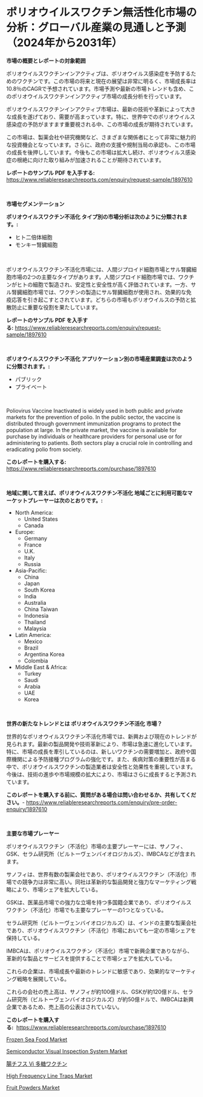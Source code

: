 <p><h1>ポリオウイルスワクチン無活性化市場の分析：グローバル産業の見通しと予測（2024年から2031年）</h1></p><p><strong>市場の概要とレポートの対象範囲</strong></p>
<p><p>ポリオウイルスワクチンインアクティブは、ポリオウイルス感染症を予防するためのワクチンです。この市場の将来と現在の展望は非常に明るく、市場成長率は10.8％のCAGRで予想されています。市場予測や最新の市場トレンドも含め、このポリオウイルスワクチンインアクティブ市場の成長分析を行っています。</p><p>ポリオウイルスワクチンインアクティブ市場は、最新の技術や革新によって大きな成長を遂げており、需要が高まっています。特に、世界中でのポリオウイルス感染症の予防がますます重要視される中、この市場の成長が期待されています。</p><p>この市場は、製薬会社や研究機関など、さまざまな関係者にとって非常に魅力的な投資機会となっています。さらに、政府の支援や規制当局の承認も、この市場の成長を後押ししています。今後もこの市場は拡大し続け、ポリオウイルス感染症の根絶に向けた取り組みが加速されることが期待されています。</p></p>
<p><strong>レポートのサンプル PDF を入手する:</strong> <a href="https://www.reliableresearchreports.com/enquiry/request-sample/1897610">https://www.reliableresearchreports.com/enquiry/request-sample/1897610</a></p>
<p>&nbsp;</p>
<p><strong>市場セグメンテーション</strong></p>
<p><strong>ポリオウイルスワクチン不活化 タイプ別の市場分析は次のように分類されます。:</strong></p>
<p><ul><li>ヒト二倍体細胞</li><li>モンキー腎臓細胞</li></ul></p>
<p>&nbsp;</p>
<p><p>ポリオウイルスワクチン不活化市場には、人間ジプロイド細胞市場とサル腎臓細胞市場の2つの主要なタイプがあります。人間ジプロイド細胞市場では、ワクチンがヒトの細胞で製造され、安定性と安全性が高く評価されています。一方、サル腎臓細胞市場では、ワクチンの製造にサル腎臓細胞が使用され、効果的な免疫応答を引き起こすとされています。どちらの市場もポリオウイルスの予防と拡散防止に重要な役割を果たしています。</p></p>
<p><strong>レポートのサンプル PDF を入手する:</strong>&nbsp;<a href="https://www.reliableresearchreports.com/enquiry/request-sample/1897610">https://www.reliableresearchreports.com/enquiry/request-sample/1897610</a></p>
<p>&nbsp;</p>
<p><strong> ポリオウイルスワクチン不活化 アプリケーション別の市場産業調査は次のように分類されます。:</strong></p>
<p><ul><li>パブリック</li><li>プライベート</li></ul></p>
<p>&nbsp;</p>
<p><p>Poliovirus Vaccine Inactivated is widely used in both public and private markets for the prevention of polio. In the public sector, the vaccine is distributed through government immunization programs to protect the population at large. In the private market, the vaccine is available for purchase by individuals or healthcare providers for personal use or for administering to patients. Both sectors play a crucial role in controlling and eradicating polio from society.</p></p>
<p><strong>このレポートを購入する:</strong>&nbsp; <a href="https://www.reliableresearchreports.com/purchase/1897610">https://www.reliableresearchreports.com/purchase/1897610</a></p>
<p>&nbsp;</p>
<p><strong>地域に関して言えば、ポリオウイルスワクチン不活化 地域ごとに利用可能なマーケットプレーヤーは次のとおりです。:</strong></p>
<p><ul>
    <li>
        North America:
        <ul>
            <li>United States</li>
            <li>Canada</li>
        </ul>
    </li>
    <li>
        Europe:
        <ul>
            <li>Germany</li>
            <li>France</li>
            <li>U.K.</li>
            <li>Italy</li>
            <li>Russia</li>
        </ul>
    </li>
    <li>
        Asia-Pacific:
        <ul>
            <li>China</li>
            <li>Japan</li>
            <li>South Korea</li>
            <li>India</li>
            <li>Australia</li>
            <li>China Taiwan</li>
            <li>Indonesia</li>
            <li>Thailand</li>
            <li>Malaysia</li>
        </ul>
    </li>
    <li>
        Latin America:
        <ul>
            <li>Mexico</li>
            <li>Brazil</li>
            <li>Argentina Korea</li>
            <li>Colombia</li>
        </ul>
    </li>
    <li>
        Middle East & Africa:
        <ul>
            <li>Turkey</li>
            <li>Saudi</li>
            <li>Arabia</li>
            <li>UAE</li>
            <li>Korea</li>
        </ul>
    </li>
    </ul></p>
<p>&nbsp;</p>
<p><strong>世界の新たなトレンドとは ポリオウイルスワクチン不活化 市場？</strong></p>
<p><p>世界的なポリオウイルスワクチン不活化市場では、新興および現在のトレンドが見られます。最新の製品開発や技術革新により、市場は急速に進化しています。特に、市場の成長を牽引しているのは、新しいワクチンの需要増加と、政府や国際機関による予防接種プログラムの強化です。また、疾病対策の重要性が高まる中で、ポリオウイルスワクチンの製造業者は安全性と効果性を重視しています。今後は、技術の進歩や市場規模の拡大により、市場はさらに成長すると予測されています。</p></p>
<p><strong>このレポートを購入する前に、質問がある場合は問い合わせるか、共有してください。</strong>- <a href="https://www.reliableresearchreports.com/enquiry/pre-order-enquiry/1897610">https://www.reliableresearchreports.com/enquiry/pre-order-enquiry/1897610</a></p>
<p>&nbsp;</p>
<p><strong>主要な市場プレーヤー</strong></p>
<p><p>ポリオウイルスワクチン（不活化）市場の主要プレーヤーには、サノフィ、GSK、セラム研究所（ビルトーヴェンバイオロジカルズ）、IMBCAなどが含まれます。 </p><p>サノフィは、世界有数の製薬会社であり、ポリオウイルスワクチン（不活化）市場での競争力は非常に高い。同社は革新的な製品開発と強力なマーケティング戦略により、市場シェアを拡大している。 </p><p>GSKは、医薬品市場での強力な立場を持つ多国籍企業であり、ポリオウイルスワクチン（不活化）市場でも主要なプレーヤーの1つとなっている。 </p><p>セラム研究所（ビルトーヴェンバイオロジカルズ）は、インドの主要な製薬会社であり、ポリオウイルスワクチン（不活化）市場においても一定の市場シェアを保持している。 </p><p>IMBCAは、ポリオウイルスワクチン（不活化）市場で新興企業でありながら、革新的な製品とサービスを提供することで市場シェアを拡大している。 </p><p>これらの企業は、市場成長や最新のトレンドに敏感であり、効果的なマーケティング戦略を展開している。 </p><p>これらの会社の売上高は、サノフィが約100億ドル、GSKが約120億ドル、セラム研究所（ビルトーヴェンバイオロジカルズ）が約50億ドルで、IMBCAは新興企業であるため、売上高の公表はされていない。</p></p>
<p><strong>このレポートを購入する:</strong>&nbsp;&nbsp;<a href="https://www.reliableresearchreports.com/purchase/1897610">https://www.reliableresearchreports.com/purchase/1897610</a></p>
<p><p><a href="https://view.publitas.com/reportprime-1/frozen-sea-food-market-size-growth-outlook-from-2024-to-2031-projecting-at-markets-trends-analysis-by-application-regional-outlook-and-revenue/">Frozen Sea Food Market</a></p><p><a href="https://gamy-alyssum-396.notion.site/Semiconductor-Visual-Inspection-System-Market-Analysis-Examines-its-Scope-on-Growth-Opportunities-a-d9aa3b11c2e24fc2bec45b9752e893cc">Semiconductor Visual Inspection System Market</a></p><p><a href="https://github.com/zekaoe592392/Market-Research-Report-List-1/blob/main/1521245193270.md">腸チフス Vi 多糖ワクチン</a></p><p><a href="https://issuu.com/reportprime-2/docs/high-frequency-line-traps-market-size-2030.pptx">High Frequency Line Traps Market</a></p><p><a href="https://view.publitas.com/reportprime-1/fruit-powders-market-size-growing-and-forecasted-for-period-from-2024-2031-and-provides-complete-market-analysis-of-this-market/">Fruit Powders Market</a></p></p>